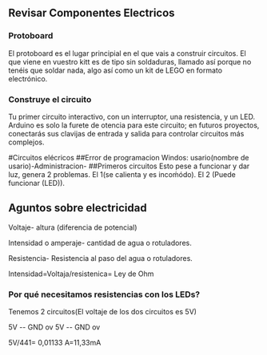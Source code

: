 ## Revisar Componentes Electricos 

### Protoboard
El protoboard es el lugar principial en el que vais a construir circuitos. El que viene en vuestro kitt es de tipo sin soldaduras, llamado así porque no tenéis que soldar nada, algo así como un kit de LEGO en formato electrónico.

### Construye el circuito
Tu primer circuito interactivo, con un interruptor, una resistencia, y un LED. Arduino es solo la furete de otencia para este circuito; en futuros proyectos, conectarás sus clavijas de entrada y salida para controlar circuitos más complejos.

#Circuitos elécricos
##Error de programacion
Windos: usario(nombre de usario)-Administracion-
##Primeros circuitos
Esto pese a funcionar y dar luz, genera 2 problemas. El 1(se calienta y es incoḿódo). El 2 (Puede funcionar (LED)).

## Aguntos sobre electricidad

Voltaje- altura (diferencia de potencial)

Intensidad o amperaje- cantidad de agua o rotuladores.

Resistencia- Resistencia al paso del agua o rotuladores.

Intensidad=Voltaja/resistenica= Ley de Ohm

### Por qué necesitamos resistencias con los LEDs?

Tenemos 2 circuitos(El voltaje de los dos circuitos es 5V)

5V -- GND ov
5V -- GND ov
 
 5V/441= 0,01133 A=11,33mA

